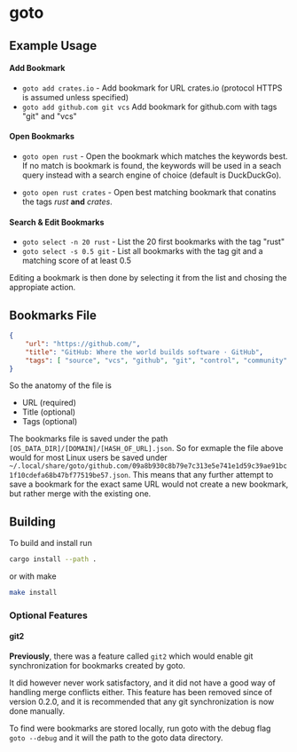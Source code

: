 # goto
## Example Usage
#### Add Bookmark
- `goto add crates.io` - Add bookmark for URL crates.io (protocol HTTPS is assumed unless specified)
- `goto add github.com git vcs` Add bookmark for github.com with tags "git" and "vcs"
#### Open Bookmarks
- `goto open rust` - Open the bookmark which matches the keywords best. If no match is bookmark is
found, the keywords will be used in a seach query instead with a search engine of choice
 (default is DuckDuckGo).

- `goto open rust crates` - Open best matching bookmark that conatins the tags _rust_ **and** _crates_.
#### Search & Edit Bookmarks
- `goto select -n 20 rust` - List the 20 first bookmarks with the tag "rust"
- `goto select -s 0.5 git` - List all bookmarks with the tag git and a matching score of at least 0.5

Editing a bookmark is then done by selecting it from the list and chosing the appropiate action.
## Bookmarks File
```json
{
    "url": "https://github.com/",
    "title": "GitHub: Where the world builds software · GitHub",
    "tags": [ "source", "vcs", "github", "git", "control", "community" ]
}
```

So the anatomy of the file is
- URL (required)
- Title (optional)
- Tags (optional)

The bookmarks file is saved under the path `[OS_DATA_DIR]/[DOMAIN]/[HASH_OF_URL].json`. So for
exmaple the file above would for most Linux users be saved under
`~/.local/share/goto/github.com/09a8b930c8b79e7c313e5e741e1d59c39ae91bc1f10cdefa68b47bf77519be57.json`.
This means that any further attempt to save a bookmark for the exact same URL would not create a new
bookmark, but rather merge with the existing one.

## Building
To build and install run
```sh
cargo install --path .
```
or with make
```sh
make install
```

### Optional Features
#### git2
**Previously**, there was a feature called `git2` which would enable git synchronization for
bookmarks created by goto.

It did however never work satisfactory, and it did not have a good way of handling merge conflicts
either. This feature has been removed since of version 0.2.0, and it is recommended that any git
synchronization is now done manually.

To find were bookmarks are stored locally, run goto with the debug flag `goto --debug` and it will
the path to the goto data directory.